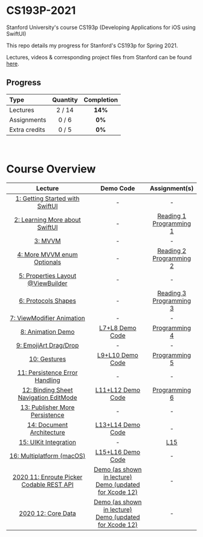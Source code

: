 # CS193P-2021

Stanford University's course CS193p (Developing Applications for iOS using SwiftUI)

This repo details my progress for Stanford's CS193p for Spring 2021.

Lectures, videos & corresponding project files from Stanford can be found [here](https://cs193p.sites.stanford.edu).

## Progress
Type                                | Quantity  | Completion
:---                                |  :---:  |   :---:
Lectures                            | 2 / 14 |  **14%**
Assignments                         |  0 / 6  | **0%**
Extra credits                       |  0 / 5  | **0%**

<br>

# Course Overview
| Lecture | Demo Code | Assignment(s)
| :-----: | :-------: | :-----------:
| [1: Getting Started with SwiftUI](https://youtu.be/bqu6BquVi2M) | - | - |
| [2: Learning More about SwiftUI](https://youtu.be/3lahkdHEhW8) | - |[Reading 1](https://cs193p.sites.stanford.edu/sites/g/files/sbiybj16636/files/media/file/reading_1.pdf)<br>[Programming 1](https://cs193p.sites.stanford.edu/sites/g/files/sbiybj16636/files/media/file/assignment_1.pdf) |
| [3: MVVM](https://youtu.be/--qKOhdgJAs) | - | - |
| [4: More MVVM enum Optionals](https://youtu.be/oWZOFSYS5GE) | - | [Reading 2](https://cs193p.sites.stanford.edu/sites/g/files/sbiybj16636/files/media/file/Reading%202.pdf)<br>[Programming 2](https://cs193p.sites.stanford.edu/sites/g/files/sbiybj16636/files/media/file/Assignment%202.pdf)|
| [5: Properties Layout @ViewBuilder](https://www.youtube.com/watch?v=ayQl_F_uMS4) | - | - |
| [6: Protocols Shapes](https://www.youtube.com/watch?v=Og9gXZpbKWo) | - | [Reading 3](https://cs193p.sites.stanford.edu/sites/g/files/sbiybj16636/files/media/file/reading_3_0.pdf)<br>[Programming 3](https://cs193p.sites.stanford.edu/sites/g/files/sbiybj16636/files/media/file/assignment_3_0.pdf) |
| [7: ViewModifier Animation](https://youtu.be/PoeaUMGAx6c) | - | - |
| [8: Animation Demo](https://youtu.be/-N1UR7Y105g) | [L7+L8 Demo Code](https://web.stanford.edu/class/cs193p/Spring2021/MemorizeL8.zip) | [Programming 4](https://cs193p.sites.stanford.edu/sites/g/files/sbiybj16636/files/media/file/assignment_4_0.pdf) |
| [9: EmojiArt Drag/Drop](https://youtu.be/eNS5EzgK3lY) | - | - |
| [10: Gestures](https://youtu.be/iszjyoo3SYI) | [L9+L10 Demo Code](https://web.stanford.edu/class/cs193p/Spring2021/EmojiArtL10.zip) | [Programming 5](https://cs193p.sites.stanford.edu/sites/g/files/sbiybj16636/files/media/file/assignment_5_0.pdf) |
| [11: Persistence Error Handling](https://youtu.be/pT5yiBu2xbU) |  - | - |
| [12: Binding Sheet Navigation EditMode](https://youtu.be/s3tMkz1clOA) | [L11+L12 Demo Code](https://web.stanford.edu/class/cs193p/Spring2021/EmojiArtL12.zip) | [Programming 6](https://cs193p.sites.stanford.edu/sites/g/files/sbiybj16636/files/media/file/assignment_6.pdf) |
| [13: Publisher More Persistence](https://youtu.be/wX3ruVLlWPg) | - | - |
| [14: Document Architecture](https://youtu.be/Ou25reI71zU) | [L13+L14 Demo Code](https://web.stanford.edu/class/cs193p/Spring2021/EmojiArtL14.zip) | - |
| [15: UIKit Integration](https://youtu.be/ba7sJ74vDtA) | - | [L15](https://github.com/skkimeo/CS193p-Spring2021/tree/main/Follow-along-codes/Lecture15) | - |
| [16: Multiplatform (macOS)](https://youtu.be/At6M7nUQ09E) | [L15+L16 Demo Code](https://web.stanford.edu/class/cs193p/Spring2021/EmojiArtL16.zip)| - |
| [2020 11: Enroute Picker Codable REST API](https://youtu.be/fCfC6m7XUew) | [Demo (as shown in lecture)](https://web.stanford.edu/class/cs193p/Spring2020/EnrouteL11.zip)<br>[Demo (updated for Xcode 12)](https://web.stanford.edu/class/cs193p/Spring2021/EnrouteL11.Xcode12.zip) | - |
| [2020 12: Core Data](https://youtu.be/yOhyOpXvaec) | [Demo (as shown in lecture)](https://web.stanford.edu/class/cs193p/Spring2020/EnrouteL12.zip)<br>[Demo (updated for Xcode 12)](https://web.stanford.edu/class/cs193p/Spring2021/EnrouteL12.Xcode12.zip) | - |
